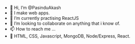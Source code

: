 - 👋 Hi, I’m @PasinduAkash
- 👀 I make web apps.
- 🌱 I’m currently practising ReactJS
- 💞️ I’m looking to collaborate on anything that i know of.
- 📫 How to reach me ...
- 🙌 HTML, CSS, Javascript, MongoDB, Node/Express, React.
 


